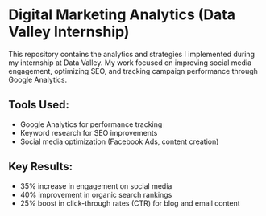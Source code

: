 # Digital Marketing Analytics (Data Valley Internship)
This repository contains the analytics and strategies I implemented during my internship at Data Valley. My work focused on improving social media engagement, optimizing SEO, and tracking campaign performance through Google Analytics.

## Tools Used:
- Google Analytics for performance tracking
- Keyword research for SEO improvements
- Social media optimization (Facebook Ads, content creation)

## Key Results:
- 35% increase in engagement on social media
- 40% improvement in organic search rankings
- 25% boost in click-through rates (CTR) for blog and email content
